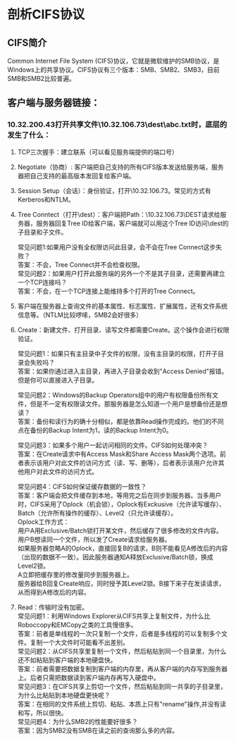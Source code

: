 # 剖析CIFS协议     
## CIFS简介     
   Common Internet File System (CIFS)协议，它就是微软维护的SMB协议，是Windows上的共享协议。CIFS协议有三个版本：SMB、SMB2、SMB3，目前SMB和SMB2比较普遍。     
## 客户端与服务器链接：     
### 10.32.200.43打开共享文件\\10.32.106.73\dest\abc.txt时，底层的发生了什么：     
1. TCP三次握手：建立联系（可以看见服务端提供的端口号）     
2. Negotiate（协商）: 客户端把自己支持的所有CIFS版本发送给服务端，服务器把自己支持的最高版本发回复给客户端。     
3. Session Setup（会话）：身份验证，打开\\10.32.106.73。常见的方式有Kerberos和NTLM。     
4.  Tree Conntect（打开\dest）：客户端把Path：\\10.32.106.73\DEST请求给服务器，服务器回复Tree ID给客户端，客户端就可以用这个Tree ID访问\dest的子目录和子文件。           
     
    常见问题1:如果用户没有全权限访问此目录，会不会在Tree Connect这步失败？     
    答案：不会，Tree Connect并不会检查权限。     
    常见问题2：如果用户打开此服务端的另外一个不是其子目录，还需要再建立一个TCP连接吗？     
    答案：不会，在一个TCP连接上能维持多个打开的Tree Connect。     
     
5. 客户端在服务器上查询文件的基本属性、标志属性、扩展属性，还有文件系统信息等。（NTLM比较啰嗦，SMB2会好很多）     
6. Create：新建文件、打开目录、读写文件都需要Create。这个操作会进行权限验证。         
            
    常见问题1：如果只有主目录中子文件的权限，没有主目录的权限，打开子目录会失败吗？            
    答案：如果你通过进入主目录，再进入子目录会收到"Access Denied"报错。但是你可以直接进入子目录。          
     
    常见问题2：Windows的Backup Operators组中的用户有权限备份所有文件，但是不一定有权限读文件。那服务器是怎么知道一个用户是想备份还是想读？     
    答案：备份和读行为的确十分相似，都是依靠Read操作完成的。他们的不同点在备份的Backup Intent为1，读的Backup Intent为0。        
     
    常见问题3：如果多个用户一起访问相同的文件。CIFS如何处理冲突？         
    答案：在Create请求中有Access Mask和Share Access Mask两个选项。前者表示该用户对此文件的访问方式（读、写、删等），后者表示该用户允许其他用户对此文件的访问方式。     
     
    常见问题4：CIFS如何保证缓存数据的一致性？     
    答案：客户端会把文件缓存到本地，等用完之后在同步到服务器。当多用户时，CIFS采用了Oplock（机会锁），Oplock有Exckusive（允许读写缓存）、Batch（允许所有操作的缓存）、Level2（只允许读缓存）。     
    Oplock工作方式：     
    用户A用Exclusive/Batch锁打开某文件，然后缓存了很多修改的文件内容。     
    用户B想读同一个文件，所以发了Create请求给服务器。     
    如果服务器忽略A的Oplock，直接回复B的请求，B则不能看见A修改后的内容（出现的数据不一致）。因此服务器通知A释放Exclusive/Batch锁，换成Level2锁。     
    A立即把缓存里的修改量同步到服务器上。     
    服务器给B回复Create响应，同时授予其Level2锁。B接下来子在发读请求，从而得到A修改后的内容。     
     
7. Read：传输时没有加密。     
    常见问题1：利用Windows Explorer从CIFS共享上复制文件，为什么比Roboccopy和EMCopy之类的工具慢很多。     
    答案：前者是单线程的一次只复制一个文件，后者是多线程的可以复制多个文件。复制一个大文件时可能看不出差别。     
    常见问题2：从CIFS共享里复制一个文件，然后粘贴到同一个目录里，为什么还不如粘贴到客户端的本地硬盘快。     
    答案：前者需要把数据复制到客户端的内存里，再从客户端的内存写到服务器上。后者只需把数据读到客户端内存再写入硬盘中。     
    常见问题3：在CIFS共享上剪切一个文件，然后粘贴到同一共享的子目录里，为什么比粘贴到本地硬盘更快呢？     
    答案：在相同的文件系统上剪切、粘贴、本质上只有"rename"操作,并没有读和写，所以很快。     
    常见问题4：为什么SMB2的性能要好很多？     
    答案：因为SMB2没有SMB在读之前的查询那么多的内容。                                   